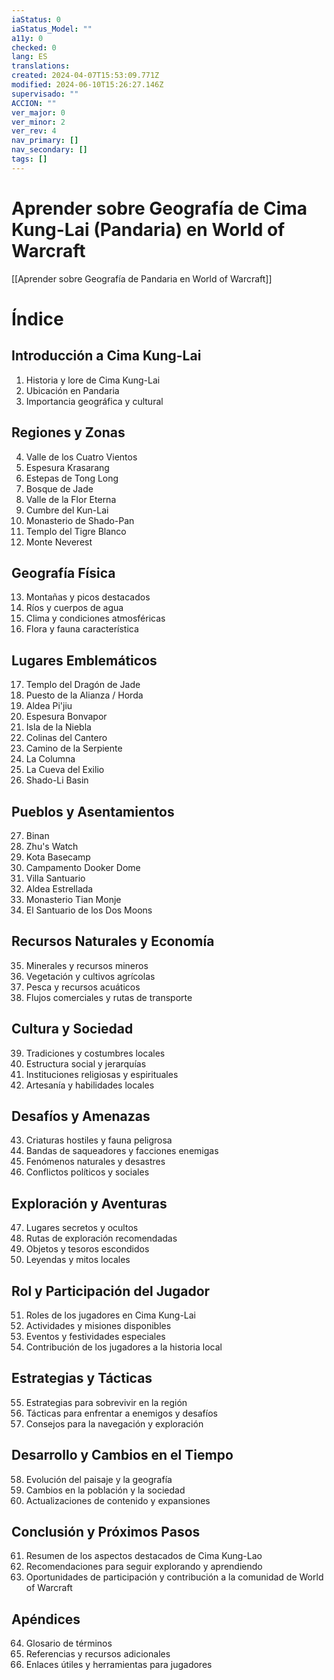 ```yaml
---
iaStatus: 0
iaStatus_Model: ""
a11y: 0
checked: 0
lang: ES
translations: 
created: 2024-04-07T15:53:09.771Z
modified: 2024-06-10T15:26:27.146Z
supervisado: ""
ACCION: ""
ver_major: 0
ver_minor: 2
ver_rev: 4
nav_primary: []
nav_secondary: []
tags: []
---
```

# Aprender sobre Geografía de Cima Kung-Lai (Pandaria) en World of Warcraft

[[Aprender sobre Geografía de Pandaria en World of Warcraft]]


# Índice

## Introducción a Cima Kung-Lai
1. Historia y lore de Cima Kung-Lai
2. Ubicación en Pandaria
3. Importancia geográfica y cultural

## Regiones y Zonas
4. Valle de los Cuatro Vientos
5. Espesura Krasarang
6. Estepas de Tong Long
7. Bosque de Jade
8. Valle de la Flor Eterna
9. Cumbre del Kun-Lai
10. Monasterio de Shado-Pan
11. Templo del Tigre Blanco
12. Monte Neverest

## Geografía Física
13. Montañas y picos destacados
14. Ríos y cuerpos de agua
15. Clima y condiciones atmosféricas
16. Flora y fauna característica

## Lugares Emblemáticos
17. Templo del Dragón de Jade
18. Puesto de la Alianza / Horda
19. Aldea Pi'jiu
20. Espesura Bonvapor
21. Isla de la Niebla
22. Colinas del Cantero
23. Camino de la Serpiente
24. La Columna
25. La Cueva del Exilio
26. Shado-Li Basin

## Pueblos y Asentamientos
27. Binan
28. Zhu's Watch
29. Kota Basecamp
30. Campamento Dooker Dome
31. Villa Santuario
32. Aldea Estrellada
33. Monasterio Tian Monje
34. El Santuario de los Dos Moons

## Recursos Naturales y Economía
35. Minerales y recursos mineros
36. Vegetación y cultivos agrícolas
37. Pesca y recursos acuáticos
38. Flujos comerciales y rutas de transporte

## Cultura y Sociedad
39. Tradiciones y costumbres locales
40. Estructura social y jerarquías
41. Instituciones religiosas y espirituales
42. Artesanía y habilidades locales

## Desafíos y Amenazas
43. Criaturas hostiles y fauna peligrosa
44. Bandas de saqueadores y facciones enemigas
45. Fenómenos naturales y desastres
46. Conflictos políticos y sociales

## Exploración y Aventuras
47. Lugares secretos y ocultos
48. Rutas de exploración recomendadas
49. Objetos y tesoros escondidos
50. Leyendas y mitos locales

## Rol y Participación del Jugador
51. Roles de los jugadores en Cima Kung-Lai
52. Actividades y misiones disponibles
53. Eventos y festividades especiales
54. Contribución de los jugadores a la historia local

## Estrategias y Tácticas
55. Estrategias para sobrevivir en la región
56. Tácticas para enfrentar a enemigos y desafíos
57. Consejos para la navegación y exploración

## Desarrollo y Cambios en el Tiempo
58. Evolución del paisaje y la geografía
59. Cambios en la población y la sociedad
60. Actualizaciones de contenido y expansiones

## Conclusión y Próximos Pasos
61. Resumen de los aspectos destacados de Cima Kung-Lao
62. Recomendaciones para seguir explorando y aprendiendo
63. Oportunidades de participación y contribución a la comunidad de World of Warcraft

## Apéndices
64. Glosario de términos
65. Referencias y recursos adicionales
66. Enlaces útiles y herramientas para jugadores
